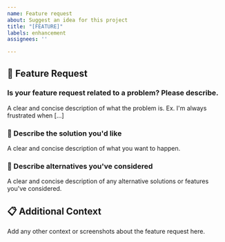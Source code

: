 ```yaml
---
name: Feature request
about: Suggest an idea for this project
title: "[FEATURE]"
labels: enhancement
assignees: ''

---
```


## 🚀 Feature Request

### Is your feature request related to a problem? Please describe.

A clear and concise description of what the problem is. Ex. I'm always frustrated when [...]

### 🧩 Describe the solution you'd like

A clear and concise description of what you want to happen.

### 🔄 Describe alternatives you've considered

A clear and concise description of any alternative solutions or features you've considered.

## 📋 Additional Context

Add any other context or screenshots about the feature request here.
